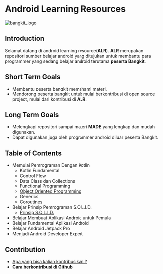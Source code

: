 # Android Learning Resources 
![bangkit_logo](https://www.dicoding.com/img/bangkit/logo.svg)

## Introduction
Selamat datang di android learning resource(**ALR**). **ALR** merupakan repositori sumber belajar android yang ditujukan untuk membantu para programmer yang sedang belajar android terutama **peserta Bangkit**.

## Short Term Goals
* Membantu peserta bangkit memahami materi. 
* Mendorong peserta bangkit untuk mulai berkontribusi di open source project, mulai dari kontribusi di **ALR**.

## Long Term Goals
* Melengkapi repositori sampai materi **MADE** yang lengkap dan mudah digunakan.
* Dapat digunakan juga oleh programmer android diluar peserta Bangkit.

## Table of Contents

* Memulai Pemrograman Dengan Kotlin
  * Kotlin Fundamental
  * Control Flow
  * Data Class dan Collections
  * Functional Programming
  * [Object Oriented Programming](https://github.com/aransafp/android-learning-resource/blob/main/Memulai%20Pemrograman%20Dengan%20Kotlin/OOP.md)
  * Generics
  * Coroutines
* Belajar Prinsip Pemrograman S.O.L.I.D.
  * [Prinsip S.O.L.I.D.](https://github.com/aransafp/android-learning-resource/blob/development/Belajar%20Prinsip%20Pemrograman%20SOLID/solid.md)
* Belajar Membuat Aplikasi Android untuk Pemula
* Belajar Fundamental Aplikasi Android
* Belajar Android Jetpack Pro
* Menjadi Android Developer Expert

## Contribution

* [Apa yang bisa kalian kontribusikan ?](https://github.com/aransafp/android-learning-resource/blob/main/CONTRIBUTING.md)
* [**Cara berkontribusi di Github**](https://www.petanikode.com/github-workflow/)